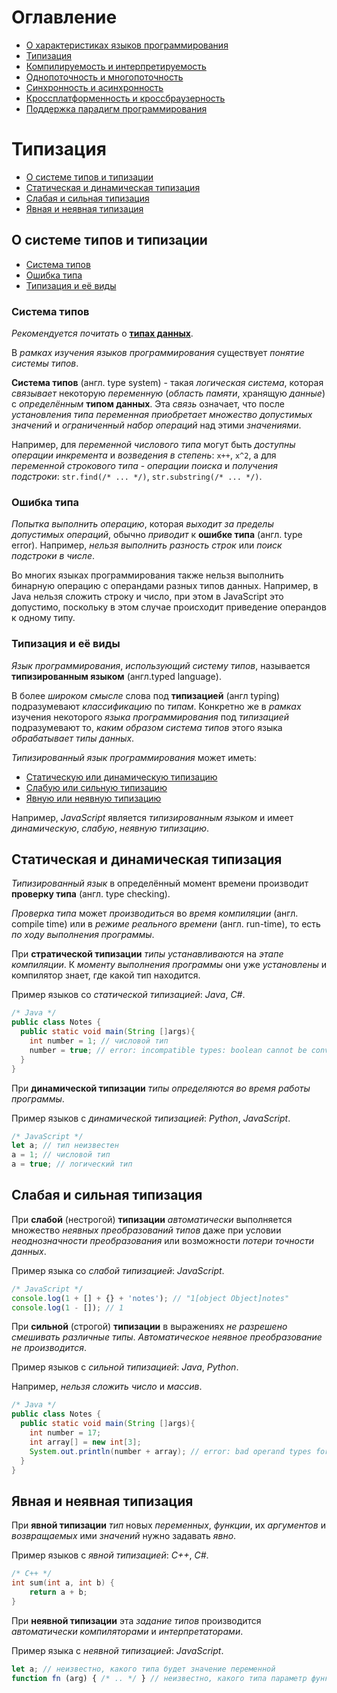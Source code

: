# Оглавление
- [О характеристиках языков программирования](#о-характеристиках-языков-программирования)
- [Типизация](#типизация)
- [Компилируемость и интерпретируемость](#компилируемость-и-интерпретируемость)
- [Однопоточность и многопоточность](#однопоточность-и-многопоточность)
- [Синхронность и асинхронность](#синхронность-и-асинхронность)
- [Кроссплатформенность и кроссбраузерность](#кроссплатформенность-и-кроссбраузерность)
- [Поддержка парадигм программирования](#поддержка-парадигм-программирования)
<!--
  Работа на различных платформах, работа в различных браузерах
- [Синтаксис](#синтакс)
-->

# Типизация
- [О системе типов и типизации](#о-системе-типов-и-типизации)
- [Статическая и динамическая типизация](#статическая-и-динамическая-типизация)
- [Слабая и сильная типизация](#слабая-и-сильная-типизация)
- [Явная и неявная типизация](#явная-и-неявная-типизация)

## О системе типов и типизации
- [Система типов](#система-типов)
- [Ошибка типа](#ошибка-типа)
- [Типизация и её виды](#типизация-и-её-виды)

### Система типов
*Рекомендуется почитать* о [**типах данных**](./DataTypes.md).

В *рамках изучения языков программирования* существует *понятие системы типов*.

**Система типов** (англ. type system) - такая *логическая система*, которая *связывает* некоторую *переменную* (*область памяти*, хранящую *данные*) с *определённым* **типом данных**. Эта *связь* означает, что после *установления типа переменная приобретает множество допустимых значений* и *ограниченный набор операций* над этими *значениями*. 

Например, для *переменной числового типа* могут быть *доступны операции инкремента* и *возведения в степень*: `x++`, `x^2`, а для *переменной строкового типа* - *операции поиска* и *получения подстроки*: `str.find(/* ... */)`, `str.substring(/* ... */)`.

### Ошибка типа

*Попытка выполнить операцию*, которая *выходит за пределы допустимых операций*, обычно *приводит* к **ошибке типа** (англ. type error). Например, *нельзя выполнить разность строк* или *поиск подстроки в числе*. 

Во многих языках программирования также нельзя выполнить бинарную операцию с операндами разных типов данных. Например, в Java нельзя сложить строку и число, при этом в JavaScript это допустимо, поскольку в этом случае происходит приведение операндов к одному типу.

### Типизация и её виды

*Язык программирования*, *использующий систему типов*<!--  *обладающий* своей собственной *системой типов* -->, называется **типизированным языком** (англ.typed language).

В более *широком смысле* слова под **типизацией** (англ typing) подразумевают *классификацию* по *типам*. Конкретно же в *рамках* изучения некоторого *языка программирования* под *типизацией* подразумевают то, *каким образом система типов* этого языка *обрабатывает типы данных*.

*Типизированный язык программирования* может иметь:
- [Статическую или динамическую типизацию](#статическая-и-динамическая-типизация)
- [Слабую или сильную типизацию](#слабая-и-сильная-типизация)
- [Явную или неявную типизацию](#явная-и-неявная-типизация)

Например, *JavaScript* является *типизированным языком* и имеет *динамическую*, *слабую*, *неявную типизацию*.

## Статическая и динамическая типизация

*Типизированный язык* в определённый момент времени производит **проверку типа** (англ. type checking). 

<!-- о типобезопасности -->

*Проверка типа* может *производиться* во *время компиляции* (англ. compile time) или в *режиме реального времени* (англ. run-time), то есть *по ходу выполнения программы*.

При **стратической типизации** *типы устанавливаются* на *этапе компиляции*. К *моменту выполнения программы* они уже *установлены* и компилятор знает, где какой тип находится.

Пример языков со *статической типизацией*: *Java*, *C#*.
```java
/* Java */
public class Notes {
  public static void main(String []args){
    int number = 1; // числовой тип
    number = true; // error: incompatible types: boolean cannot be converted to int
  }
}
```

При **динамической типизации** *типы определяются во время работы программы*.

Пример языков с *динамической типизацией*: *Python*, *JavaScript*.
```js
/* JavaScript */
let a; // тип неизвестен
a = 1; // числовой тип
a = true; // логический тип
```

## Слабая и сильная типизация

При **слабой** (нестрогой) **типизации** *автоматически* выполняется множество *неявных преобразований типов* даже при условии *неоднозначности преобразования* или возможности *потери точности данных*.

Пример языка со *слабой типизацией*: *JavaScript*.
```js
/* JavaScript */
console.log(1 + [] + {} + 'notes'); // "1[object Object]notes"
console.log(1 - []); // 1
```

При **сильной** (строгой) **типизации** в выражениях *не разрешено смешивать различные типы*. *Автоматическое неявное преобразование не производится*. 

Пример языков с *сильной типизацией*: *Java*, *Python*.

Например, *нельзя сложить число* и *массив*.
```java
/* Java */
public class Notes {
  public static void main(String []args){
    int number = 17;
    int array[] = new int[3];
    System.out.println(number + array); // error: bad operand types for binary operator '+'
  }
}
```

## Явная и неявная типизация

При **явной типизации** *тип* новых *переменных*, *функции*, их *аргументов* и *возвращаемых* ими *значений* нужно задавать *явно*. 

Пример языков с *явной типизацией*: *C++*, *C#*.

```cpp
/* C++ */
int sum(int a, int b) {
    return a + b;
}
```

При **неявной типизации** эта *задание типов* производится *автоматически компиляторами* и *интерпретаторами*.

Пример языка с *неявной типизацией*: *JavaScript*.

```js
let a; // неизвестно, какого типа будет значение переменной
function fn (arg) { /* .. */ } // неизвестно, какого типа параметр функции и что она возвращает
```
